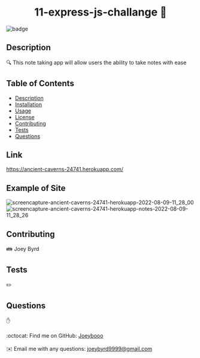 <h1 align="center">11-express-js-challange 👋</h1>
  
![badge](https://img.shields.io/badge/license-MIT-brightgreen)<br />

## Description
🔍 This note taking app will allow users the ability to take notes with ease

## Table of Contents
- [Description](#description)
- [Installation](#installation)
- [Usage](#usage)
- [License](#license)
- [Contributing](#contributing)
- [Tests](#tests)
- [Questions](#questions)

## Link 

https://ancient-caverns-24741.herokuapp.com/

## Example of Site

![screencapture-ancient-caverns-24741-herokuapp-2022-08-09-11_28_00](https://user-images.githubusercontent.com/98803950/183734366-56fa981f-af3b-47db-afe7-778107e8bf42.png)
![screencapture-ancient-caverns-24741-herokuapp-notes-2022-08-09-11_28_26](https://user-images.githubusercontent.com/98803950/183734385-1d693cd8-4dd4-4f7a-a043-faac575b27da.png)


## Contributing
👪 Joey Byrd

## Tests
✏️ 

## Questions
✋ <br />
<br />
:octocat: Find me on GitHub: [Joeybooo](https://github.com/Joeybooo)<br />
<br />
✉️ Email me with any questions: joeybyrd9999@gmail.com<br /><br />
